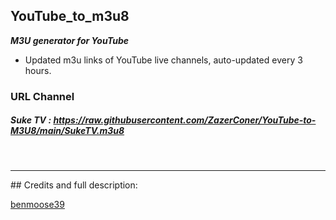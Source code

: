 ## YouTube_to_m3u8

**_M3U generator for YouTube_**

* Updated m3u links of YouTube live channels, auto-updated every 3 hours.

### URL Channel

##### Suke TV : https://raw.githubusercontent.com/ZazerConer/YouTube-to-M3U8/main/SukeTV.m3u8

<br>
<hr>
## Credits and full description:
<P><a href="https://github.com/benmoose39/YouTube_to_m3u">benmoose39</a></p>

